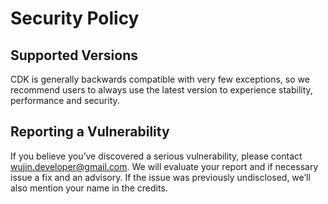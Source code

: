 # Security Policy

## Supported Versions
CDK is generally backwards compatible with very few exceptions, so we recommend users to always use the latest version to experience stability, performance and security.

## Reporting a Vulnerability
If you believe you’ve discovered a serious vulnerability, please contact wujin.developer@gmail.com. We will evaluate your report and if necessary issue a fix and an advisory. If the issue was previously undisclosed, we’ll also mention your name in the credits.

